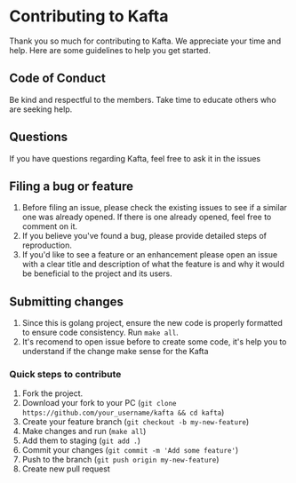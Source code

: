# Contributing to Kafta

Thank you so much for contributing to Kafta. We appreciate your time and help.
Here are some guidelines to help you get started.

## Code of Conduct

Be kind and respectful to the members. Take time to educate others who are seeking help.

## Questions

If you have questions regarding Kafta, feel free to ask it in the issues

## Filing a bug or feature

1. Before filing an issue, please check the existing issues to see if a
   similar one was already opened. If there is one already opened, feel free
   to comment on it.
1. If you believe you've found a bug, please provide detailed steps of
   reproduction.
1. If you'd like to see a feature or an enhancement please open an issue with
   a clear title and description of what the feature is and why it would be
   beneficial to the project and its users.

## Submitting changes

1. Since this is golang project, ensure the new code is properly formatted to
   ensure code consistency. Run `make all`.
1. It's recomend to open issue before to create some code, it's help you to understand if
   the change make sense for the Kafta

### Quick steps to contribute

1. Fork the project.
1. Download your fork to your PC (`git clone https://github.com/your_username/kafta && cd kafta`)
1. Create your feature branch (`git checkout -b my-new-feature`)
1. Make changes and run (`make all`)
1. Add them to staging (`git add .`)
1. Commit your changes (`git commit -m 'Add some feature'`)
1. Push to the branch (`git push origin my-new-feature`)
1. Create new pull request
